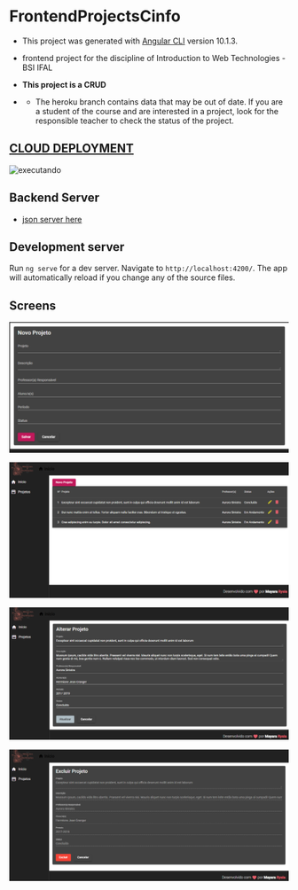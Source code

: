 # FrontendProjectsCinfo

- This project was generated with [Angular CLI](https://github.com/angular/angular-cli) version 10.1.3.

-  frontend project for the discipline of Introduction to Web Technologies - BSI IFAL

- **This project is a CRUD**

- * The heroku branch contains data that may be out of date. If you are a student of the course and are interested in a project, look for the responsible teacher to check the status of the project.

## [CLOUD DEPLOYMENT](https://frontend-projects-cinfo.herokuapp.com/)

![executando](gifs/frontendgif.gif)

## Backend Server

* [json server here](https://github.com/mayararysia/backend-projects-cinfo)

## Development server

Run `ng serve` for a dev server. Navigate to `http://localhost:4200/`. The app will automatically reload if you change any of the source files.

## Screens

![create](screenshots/create.png)

![list](screenshots/list.png)

![update](screenshots/update.png)

![delete](screenshots/delete.png)
